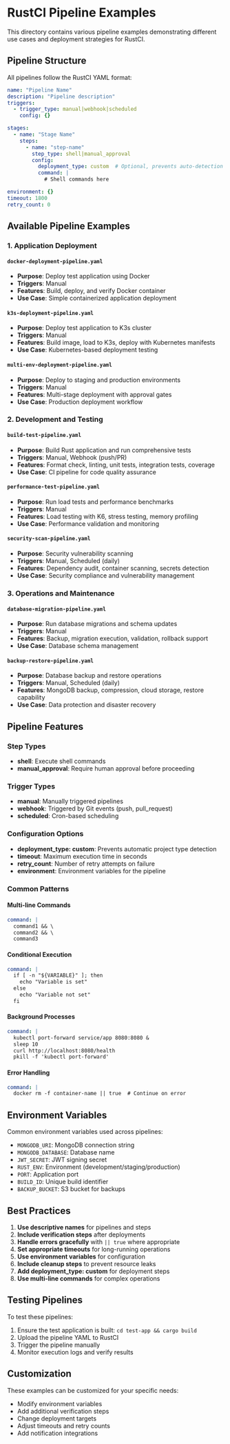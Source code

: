 # RustCI Pipeline Examples

This directory contains various pipeline examples demonstrating different use cases and deployment strategies for RustCI.

## Pipeline Structure

All pipelines follow the RustCI YAML format:

```yaml
name: "Pipeline Name"
description: "Pipeline description"
triggers:
  - trigger_type: manual|webhook|scheduled
    config: {}

stages:
  - name: "Stage Name"
    steps:
      - name: "step-name"
        step_type: shell|manual_approval
        config:
          deployment_type: custom  # Optional, prevents auto-detection
          command: |
            # Shell commands here

environment: {}
timeout: 1800
retry_count: 0
```

## Available Pipeline Examples

### 1. Application Deployment

#### `docker-deployment-pipeline.yaml`
- **Purpose**: Deploy test application using Docker
- **Triggers**: Manual
- **Features**: Build, deploy, and verify Docker container
- **Use Case**: Simple containerized application deployment

#### `k3s-deployment-pipeline.yaml`
- **Purpose**: Deploy test application to K3s cluster
- **Triggers**: Manual
- **Features**: Build image, load to K3s, deploy with Kubernetes manifests
- **Use Case**: Kubernetes-based deployment testing

#### `multi-env-deployment-pipeline.yaml`
- **Purpose**: Deploy to staging and production environments
- **Triggers**: Manual
- **Features**: Multi-stage deployment with approval gates
- **Use Case**: Production deployment workflow

### 2. Development and Testing

#### `build-test-pipeline.yaml`
- **Purpose**: Build Rust application and run comprehensive tests
- **Triggers**: Manual, Webhook (push/PR)
- **Features**: Format check, linting, unit tests, integration tests, coverage
- **Use Case**: CI pipeline for code quality assurance

#### `performance-test-pipeline.yaml`
- **Purpose**: Run load tests and performance benchmarks
- **Triggers**: Manual
- **Features**: Load testing with K6, stress testing, memory profiling
- **Use Case**: Performance validation and monitoring

#### `security-scan-pipeline.yaml`
- **Purpose**: Security vulnerability scanning
- **Triggers**: Manual, Scheduled (daily)
- **Features**: Dependency audit, container scanning, secrets detection
- **Use Case**: Security compliance and vulnerability management

### 3. Operations and Maintenance

#### `database-migration-pipeline.yaml`
- **Purpose**: Run database migrations and schema updates
- **Triggers**: Manual
- **Features**: Backup, migration execution, validation, rollback support
- **Use Case**: Database schema management

#### `backup-restore-pipeline.yaml`
- **Purpose**: Database backup and restore operations
- **Triggers**: Manual, Scheduled (daily)
- **Features**: MongoDB backup, compression, cloud storage, restore capability
- **Use Case**: Data protection and disaster recovery

## Pipeline Features

### Step Types
- **shell**: Execute shell commands
- **manual_approval**: Require human approval before proceeding

### Trigger Types
- **manual**: Manually triggered pipelines
- **webhook**: Triggered by Git events (push, pull_request)
- **scheduled**: Cron-based scheduling

### Configuration Options
- **deployment_type: custom**: Prevents automatic project type detection
- **timeout**: Maximum execution time in seconds
- **retry_count**: Number of retry attempts on failure
- **environment**: Environment variables for the pipeline

### Common Patterns

#### Multi-line Commands
```yaml
command: |
  command1 && \
  command2 && \
  command3
```

#### Conditional Execution
```yaml
command: |
  if [ -n "${VARIABLE}" ]; then
    echo "Variable is set"
  else
    echo "Variable not set"
  fi
```

#### Background Processes
```yaml
command: |
  kubectl port-forward service/app 8080:8080 &
  sleep 10
  curl http://localhost:8080/health
  pkill -f 'kubectl port-forward'
```

#### Error Handling
```yaml
command: |
  docker rm -f container-name || true  # Continue on error
```

## Environment Variables

Common environment variables used across pipelines:

- `MONGODB_URI`: MongoDB connection string
- `MONGODB_DATABASE`: Database name
- `JWT_SECRET`: JWT signing secret
- `RUST_ENV`: Environment (development/staging/production)
- `PORT`: Application port
- `BUILD_ID`: Unique build identifier
- `BACKUP_BUCKET`: S3 bucket for backups

## Best Practices

1. **Use descriptive names** for pipelines and steps
2. **Include verification steps** after deployments
3. **Handle errors gracefully** with `|| true` where appropriate
4. **Set appropriate timeouts** for long-running operations
5. **Use environment variables** for configuration
6. **Include cleanup steps** to prevent resource leaks
7. **Add deployment_type: custom** for deployment steps
8. **Use multi-line commands** for complex operations

## Testing Pipelines

To test these pipelines:

1. Ensure the test application is built: `cd test-app && cargo build`
2. Upload the pipeline YAML to RustCI
3. Trigger the pipeline manually
4. Monitor execution logs and verify results

## Customization

These examples can be customized for your specific needs:

- Modify environment variables
- Add additional verification steps
- Change deployment targets
- Adjust timeouts and retry counts
- Add notification integrations